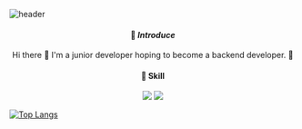 <!--
### Hi there 👋 I'm a junior developer hoping to become a backend developer. 🌱

Hi there! 👋 I'm a junior developer hoping to become a backend developer.🌱

💪 Skills

-->

![header](https://capsule-render.vercel.app/api?type=wave&color=auto&height=300&section=header&text=Hi!%20I'm%20Hyuna&fontSize=70)

#### <div align=center>:wave: *Introduce*</div>
<div align=center>Hi there 👋 I'm a junior developer hoping to become a backend developer. 🌱</div>

#### <div align=center>:muscle: Skill</div>

<div align=center><img src="https://img.shields.io/badge/Java-007396?style=flat&logo=Java&logoColor=white"/>
<img src="https://img.shields.io/badge/springboot-6DB33F?style=flat&logo=springboot&logoColor=white"/>
</div>


[![Top Langs](https://github-readme-stats.vercel.app/api/top-langs/?username=10Hyuna&layout=compact)](https://github.com/10Hyuna/github-readme-stats)